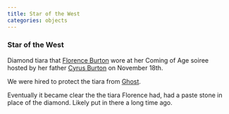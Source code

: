 ```yaml
---
title: Star of the West
categories: objects
---
```


### Star of the West

Diamond tiara that [Florence Burton](FlorenceBurton) wore at her Coming of Age soiree hosted by her father [Cyrus Burton](CyrusBurton) on November 18th.

We were hired to protect the tiara from [Ghost](Ghost). 

Eventually it became clear the the tiara Florence had, had a paste stone in place of the diamond. Likely put in there a long time ago.
